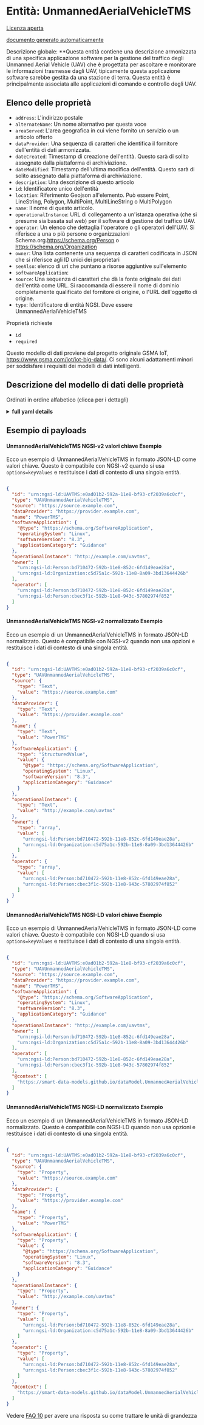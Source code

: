Entità: UnmannedAerialVehicleTMS  
================================  
[Licenza aperta](https://github.com/smart-data-models//dataModel.UnmannedAerialVehicle/blob/master/UnmannedAerialVehicleTMS/LICENSE.md)  
[documento generato automaticamente](https://docs.google.com/presentation/d/e/2PACX-1vTs-Ng5dIAwkg91oTTUdt8ua7woBXhPnwavZ0FxgR8BsAI_Ek3C5q97Nd94HS8KhP-r_quD4H0fgyt3/pub?start=false&loop=false&delayms=3000#slide=id.gb715ace035_0_60)  
Descrizione globale: **Questa entità contiene una descrizione armonizzata di una specifica applicazione software per la gestione del traffico degli Unmanned Aerial Vehicle (UAV) che è progettata per ascoltare e monitorare le informazioni trasmesse dagli UAV, tipicamente questa applicazione software sarebbe gestita da una stazione di terra. Questa entità è principalmente associata alle applicazioni di comando e controllo degli UAV.  

## Elenco delle proprietà  

- `address`: L'indirizzo postale  - `alternateName`: Un nome alternativo per questa voce  - `areaServed`: L'area geografica in cui viene fornito un servizio o un articolo offerto  - `dataProvider`: Una sequenza di caratteri che identifica il fornitore dell'entità di dati armonizzata.  - `dateCreated`: Timestamp di creazione dell'entità. Questo sarà di solito assegnato dalla piattaforma di archiviazione.  - `dateModified`: Timestamp dell'ultima modifica dell'entità. Questo sarà di solito assegnato dalla piattaforma di archiviazione.  - `description`: Una descrizione di questo articolo  - `id`: Identificatore unico dell'entità  - `location`: Riferimento Geojson all'elemento. Può essere Point, LineString, Polygon, MultiPoint, MultiLineString o MultiPolygon  - `name`: Il nome di questo articolo.  - `operationalInstance`: URL di collegamento a un'istanza operativa (che si presume sia basata sul web) per il software di gestione del traffico UAV.  - `operator`: Un elenco che dettaglia l'operatore o gli operatori dell'UAV. Si riferisce a una o più persone o organizzazioni Schema.org.https://schema.org/Person o https://schema.org/Organization  - `owner`: Una lista contenente una sequenza di caratteri codificata in JSON che si riferisce agli ID unici dei proprietari  - `seeAlso`: elenco di uri che puntano a risorse aggiuntive sull'elemento  - `softwareApplication`:   - `source`: Una sequenza di caratteri che dà la fonte originale dei dati dell'entità come URL. Si raccomanda di essere il nome di dominio completamente qualificato del fornitore di origine, o l'URL dell'oggetto di origine.  - `type`: Identificatore di entità NGSI. Deve essere UnmannedAerialVehicleTMS    
Proprietà richieste  
- `id`  - `required`    
Questo modello di dati proviene dal progetto originale GSMA IoT, https://www.gsma.com/iot/iot-big-data/. Ci sono alcuni adattamenti minori per soddisfare i requisiti dei modelli di dati intelligenti.  
## Descrizione del modello di dati delle proprietà  
Ordinati in ordine alfabetico (clicca per i dettagli)  
<details><summary><strong>full yaml details</strong></summary>    
```yaml  
UnmannedAerialVehicleTMS:    
  description: 'This entity contains a harmonized description of a specific Unmanned Aerial Vehicle (UAV) Traffic Management Software Application that is designed to listen to and monitor the information transmitted by UAV’s, typically this software application would be operated at a ground station. This entity is primarily associated with UAV command and control applications.'    
  properties:    
    address:    
      description: 'The mailing address'    
      properties:    
        addressCountry:    
          description: 'Property. The country. For example, Spain. Model:''https://schema.org/addressCountry'''    
          type: string    
        addressLocality:    
          description: 'Property. The locality in which the street address is, and which is in the region. Model:''https://schema.org/addressLocality'''    
          type: string    
        addressRegion:    
          description: 'Property. The region in which the locality is, and which is in the country. Model:''https://schema.org/addressRegion'''    
          type: string    
        postOfficeBoxNumber:    
          description: 'Property. The post office box number for PO box addresses. For example, 03578. Model:''https://schema.org/postOfficeBoxNumber'''    
          type: string    
        postalCode:    
          description: 'Property. The postal code. For example, 24004. Model:''https://schema.org/https://schema.org/postalCode'''    
          type: string    
        streetAddress:    
          description: 'Property. The street address. Model:''https://schema.org/streetAddress'''    
          type: string    
      type: object    
      x-ngsi:    
        model: https://schema.org/address    
        type: Property    
    alternateName:    
      description: 'An alternative name for this item'    
      type: string    
      x-ngsi:    
        type: Property    
    areaServed:    
      description: 'The geographic area where a service or offered item is provided'    
      type: string    
      x-ngsi:    
        model: https://schema.org/Text    
        type: Property    
    dataProvider:    
      description: 'A sequence of characters identifying the provider of the harmonised data entity.'    
      type: string    
      x-ngsi:    
        type: Property    
    dateCreated:    
      description: 'Entity creation timestamp. This will usually be allocated by the storage platform.'    
      format: date-time    
      type: string    
      x-ngsi:    
        type: Property    
    dateModified:    
      description: 'Timestamp of the last modification of the entity. This will usually be allocated by the storage platform.'    
      format: date-time    
      type: string    
      x-ngsi:    
        type: Property    
    description:    
      description: 'A description of this item'    
      type: string    
      x-ngsi:    
        type: Property    
    id:    
      anyOf: &unmannedaerialvehicletms_-_properties_-_operator_-_items_-_anyof    
        - description: 'Property. Identifier format of any NGSI entity'    
          maxLength: 256    
          minLength: 1    
          pattern: ^[\w\-\.\{\}\$\+\*\[\]`|~^@!,:\\]+$    
          type: string    
        - description: 'Property. Identifier format of any NGSI entity'    
          format: uri    
          type: string    
      description: 'Unique identifier of the entity'    
      x-ngsi:    
        type: Property    
    location:    
      description: 'Geojson reference to the item. It can be Point, LineString, Polygon, MultiPoint, MultiLineString or MultiPolygon'    
      oneOf:    
        - description: 'Geoproperty. Geojson reference to the item. Point'    
          properties:    
            bbox:    
              items:    
                type: number    
              minItems: 4    
              type: array    
            coordinates:    
              items:    
                type: number    
              minItems: 2    
              type: array    
            type:    
              enum:    
                - Point    
              type: string    
          required:    
            - type    
            - coordinates    
          title: 'GeoJSON Point'    
          type: object    
        - description: 'Geoproperty. Geojson reference to the item. LineString'    
          properties:    
            bbox:    
              items:    
                type: number    
              minItems: 4    
              type: array    
            coordinates:    
              items:    
                items:    
                  type: number    
                minItems: 2    
                type: array    
              minItems: 2    
              type: array    
            type:    
              enum:    
                - LineString    
              type: string    
          required:    
            - type    
            - coordinates    
          title: 'GeoJSON LineString'    
          type: object    
        - description: 'Geoproperty. Geojson reference to the item. Polygon'    
          properties:    
            bbox:    
              items:    
                type: number    
              minItems: 4    
              type: array    
            coordinates:    
              items:    
                items:    
                  items:    
                    type: number    
                  minItems: 2    
                  type: array    
                minItems: 4    
                type: array    
              type: array    
            type:    
              enum:    
                - Polygon    
              type: string    
          required:    
            - type    
            - coordinates    
          title: 'GeoJSON Polygon'    
          type: object    
        - description: 'Geoproperty. Geojson reference to the item. MultiPoint'    
          properties:    
            bbox:    
              items:    
                type: number    
              minItems: 4    
              type: array    
            coordinates:    
              items:    
                items:    
                  type: number    
                minItems: 2    
                type: array    
              type: array    
            type:    
              enum:    
                - MultiPoint    
              type: string    
          required:    
            - type    
            - coordinates    
          title: 'GeoJSON MultiPoint'    
          type: object    
        - description: 'Geoproperty. Geojson reference to the item. MultiLineString'    
          properties:    
            bbox:    
              items:    
                type: number    
              minItems: 4    
              type: array    
            coordinates:    
              items:    
                items:    
                  items:    
                    type: number    
                  minItems: 2    
                  type: array    
                minItems: 2    
                type: array    
              type: array    
            type:    
              enum:    
                - MultiLineString    
              type: string    
          required:    
            - type    
            - coordinates    
          title: 'GeoJSON MultiLineString'    
          type: object    
        - description: 'Geoproperty. Geojson reference to the item. MultiLineString'    
          properties:    
            bbox:    
              items:    
                type: number    
              minItems: 4    
              type: array    
            coordinates:    
              items:    
                items:    
                  items:    
                    items:    
                      type: number    
                    minItems: 2    
                    type: array    
                  minItems: 4    
                  type: array    
                type: array    
              type: array    
            type:    
              enum:    
                - MultiPolygon    
              type: string    
          required:    
            - type    
            - coordinates    
          title: 'GeoJSON MultiPolygon'    
          type: object    
      x-ngsi:    
        type: Geoproperty    
    name:    
      description: 'The name of this item.'    
      type: string    
      x-ngsi:    
        type: Property    
    operationalInstance:    
      description: 'URL linking to an operational instance (assumed to be web based) for the UAV Traffic Management Software.'    
      format: uri    
      type: string    
      x-ngsi:    
        type: Property    
    operator:    
      description: 'A list detailing the operator or operators of the UAV. Refers to one or more Schema.org person or organization.https://schema.org/Person or https://schema.org/Organization'    
      items:    
        anyOf: *unmannedaerialvehicletms_-_properties_-_operator_-_items_-_anyof    
        description: 'Property. Unique identifier of the entity'    
      type: array    
      x-ngsi:    
        type: Property    
    owner:    
      description: 'A List containing a JSON encoded sequence of characters referencing the unique Ids of the owner(s)'    
      items:    
        anyOf: *unmannedaerialvehicletms_-_properties_-_operator_-_items_-_anyof    
        description: 'Property. Unique identifier of the entity'    
      type: array    
      x-ngsi:    
        type: Property    
    seeAlso:    
      description: 'list of uri pointing to additional resources about the item'    
      oneOf:    
        - items:    
            format: uri    
            type: string    
          minItems: 1    
          type: array    
        - format: uri    
          type: string    
      x-ngsi:    
        type: Property    
    softwareApplication:    
      description: ""    
      properties:    
        applicationCategory:    
          type: string    
        operatingSystem:    
          type: string    
        softwareVersion:    
          type: string    
      type: object    
      x-ngsi:    
        model: 'Details about the software application using the Schema.org definition https://schema.org/SoftwareApplication'    
        type: Property    
    source:    
      description: 'A sequence of characters giving the original source of the entity data as a URL. Recommended to be the fully qualified domain name of the source provider, or the URL to the source object.'    
      type: string    
      x-ngsi:    
        type: Property    
    type:    
      description: 'NGSI Entity identifier. It has to be UnmannedAerialVehicleTMS'    
      enum:    
        - UnmannedAerialVehicleTMS    
      type: string    
      x-ngsi:    
        type: Property    
  required:    
    - id    
    - required    
  type: object    
  x-derived-from: ""    
  x-disclaimer: 'Redistribution and use in source and binary forms, with or without modification, are permitted  provided that the license conditions are met. Copyleft (c) 2021 Contributors to Smart Data Models Program'    
  x-license-url: https://github.com/smart-data-models/dataModel.UnmannedAerialVehicle/blob/master/UnmannedAerialVehicleTMS/LICENSE.md    
  x-model-schema: https://smart-data-models.github.io/dataModel.UnmannedAerialVehicle/UnmannedAerialVehicleTMS/schema.json    
  x-model-tags: GSMA    
  x-version: 0.0.1    
```  
</details>    
## Esempio di payloads  
#### UnmannedAerialVehicleTMS NGSI-v2 valori chiave Esempio  
Ecco un esempio di UnmannedAerialVehicleTMS in formato JSON-LD come valori chiave. Questo è compatibile con NGSI-v2 quando si usa `options=keyValues` e restituisce i dati di contesto di una singola entità.  
```json  
{  
  "id": "urn:ngsi-ld:UAVTMS:e0ad01b2-592a-11e8-bf93-cf2039a6c0cf",  
  "type": "UAVUnmannedAerialVehicleTMS",  
  "source": "https://source.example.com",  
  "dataProvider": "https://provider.example.com",  
  "name": "PowerTMS",  
  "softwareApplication": {  
    "@type": "https://schema.org/SoftwareApplication",  
    "operatingSystem": "Linux",  
    "softwareVersion": "8.3",  
    "applicationCategory": "Guidance"  
  },  
  "operationalInstance": "http://example.com/uavtms",  
  "owner": [  
    "urn:ngsi-ld:Person:bd710472-592b-11e8-852c-6fd149eae28a",  
    "urn:ngsi-ld:Organization:c5d75a1c-592b-11e8-8a09-3bd13644426b"  
  ],  
  "operator": [  
    "urn:ngsi-ld:Person:bd710472-592b-11e8-852c-6fd149eae28a",  
    "urn:ngsi-ld:Person:cbec3f1c-592b-11e8-943c-57802974f852"  
  ]  
}  
```  
#### UnmannedAerialVehicleTMS NGSI-v2 normalizzato Esempio  
Ecco un esempio di un UnmannedAerialVehicleTMS in formato JSON-LD normalizzato. Questo è compatibile con NGSI-v2 quando non usa opzioni e restituisce i dati di contesto di una singola entità.  
```json  
{  
  "id": "urn:ngsi-ld:UAVTMS:e0ad01b2-592a-11e8-bf93-cf2039a6c0cf",  
  "type": "UAVUnmannedAerialVehicleTMS",  
  "source": {  
    "type": "Text",  
    "value": "https://source.example.com"  
  },  
  "dataProvider": {  
    "type": "Text",  
    "value": "https://provider.example.com"  
  },  
  "name": {  
    "type": "Text",  
    "value": "PowerTMS"  
  },  
  "softwareApplication": {  
    "type": "StructuredValue",  
    "value": {  
      "@type": "https://schema.org/SoftwareApplication",  
      "operatingSystem": "Linux",  
      "softwareVersion": "8.3",  
      "applicationCategory": "Guidance"  
    }  
  },  
  "operationalInstance": {  
    "type": "Text",  
    "value": "http://example.com/uavtms"  
  },  
  "owner": {  
    "type": "array",  
    "value": [  
      "urn:ngsi-ld:Person:bd710472-592b-11e8-852c-6fd149eae28a",  
      "urn:ngsi-ld:Organization:c5d75a1c-592b-11e8-8a09-3bd13644426b"  
    ]  
  },  
  "operator": {  
    "type": "array",  
    "value": [  
      "urn:ngsi-ld:Person:bd710472-592b-11e8-852c-6fd149eae28a",  
      "urn:ngsi-ld:Person:cbec3f1c-592b-11e8-943c-57802974f852"  
    ]  
  }  
}  
```  
#### UnmannedAerialVehicleTMS NGSI-LD valori chiave Esempio  
Ecco un esempio di UnmannedAerialVehicleTMS in formato JSON-LD come valori chiave. Questo è compatibile con NGSI-LD quando si usa `options=keyValues` e restituisce i dati di contesto di una singola entità.  
```json  
{  
  "id": "urn:ngsi-ld:UAVTMS:e0ad01b2-592a-11e8-bf93-cf2039a6c0cf",  
  "type": "UAVUnmannedAerialVehicleTMS",  
  "source": "https://source.example.com",  
  "dataProvider": "https://provider.example.com",  
  "name": "PowerTMS",  
  "softwareApplication": {  
    "@type": "https://schema.org/SoftwareApplication",  
    "operatingSystem": "Linux",  
    "softwareVersion": "8.3",  
    "applicationCategory": "Guidance"  
  },  
  "operationalInstance": "http://example.com/uavtms",  
  "owner": [  
    "urn:ngsi-ld:Person:bd710472-592b-11e8-852c-6fd149eae28a",  
    "urn:ngsi-ld:Organization:c5d75a1c-592b-11e8-8a09-3bd13644426b"  
  ],  
  "operator": [  
    "urn:ngsi-ld:Person:bd710472-592b-11e8-852c-6fd149eae28a",  
    "urn:ngsi-ld:Person:cbec3f1c-592b-11e8-943c-57802974f852"  
  ],  
  "@context": [  
    "https://smart-data-models.github.io/dataModel.UnmannedAerialVehicle/context.jsonld"  
  ]  
}  
```  
#### UnmannedAerialVehicleTMS NGSI-LD normalizzato Esempio  
Ecco un esempio di un UnmannedAerialVehicleTMS in formato JSON-LD normalizzato. Questo è compatibile con NGSI-LD quando non usa opzioni e restituisce i dati di contesto di una singola entità.  
```json  
{  
  "id": "urn:ngsi-ld:UAVTMS:e0ad01b2-592a-11e8-bf93-cf2039a6c0cf",  
  "type": "UAVUnmannedAerialVehicleTMS",  
  "source": {  
    "type": "Property",  
    "value": "https://source.example.com"  
  },  
  "dataProvider": {  
    "type": "Property",  
    "value": "https://provider.example.com"  
  },  
  "name": {  
    "type": "Property",  
    "value": "PowerTMS"  
  },  
  "softwareApplication": {  
    "type": "Property",  
    "value": {  
      "@type": "https://schema.org/SoftwareApplication",  
      "operatingSystem": "Linux",  
      "softwareVersion": "8.3",  
      "applicationCategory": "Guidance"  
    }  
  },  
  "operationalInstance": {  
    "type": "Property",  
    "value": "http://example.com/uavtms"  
  },  
  "owner": {  
    "type": "Property",  
    "value": [  
      "urn:ngsi-ld:Person:bd710472-592b-11e8-852c-6fd149eae28a",  
      "urn:ngsi-ld:Organization:c5d75a1c-592b-11e8-8a09-3bd13644426b"  
    ]  
  },  
  "operator": {  
    "type": "Property",  
    "value": [  
      "urn:ngsi-ld:Person:bd710472-592b-11e8-852c-6fd149eae28a",  
      "urn:ngsi-ld:Person:cbec3f1c-592b-11e8-943c-57802974f852"  
    ]  
  },  
  "@context": [  
    "https://smart-data-models.github.io/dataModel.UnmannedAerialVehicle/context.jsonld"  
  ]  
}  
```  
Vedere [FAQ 10](https://smartdatamodels.org/index.php/faqs/) per avere una risposta su come trattare le unità di grandezza  
